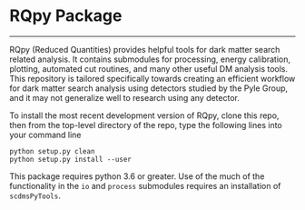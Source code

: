 # RQpy Package
-------

RQpy (Reduced Quantities) provides helpful tools for dark matter search related analysis. It contains submodules for processing, energy calibration, plotting, automated cut routines, and many other useful DM analysis tools. This repository is tailored specifically towards creating an efficient workflow for dark matter search analysis using detectors studied by the Pyle Group, and it may not generalize well to research using any detector.

To install the most recent development version of RQpy, clone this repo, then from the top-level directory of the repo, type the following lines into your command line

`python setup.py clean`  
`python setup.py install --user`

This package requires python 3.6 or greater. Use of the much of the functionality in the `io` and `process` submodules requires an installation of `scdmsPyTools`.
